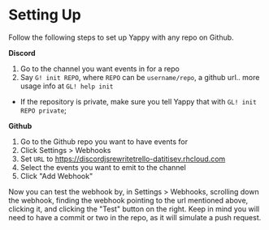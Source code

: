 # Setting Up

Follow the following steps to set up Yappy with any repo on Github.

**Discord**
1. Go to the channel you want events in for a repo
2. Say `G! init REPO`, where `REPO` can be `username/repo`, a github url.. more usage info at `GL! help init`
  - If the repository is private, make sure you tell Yappy that with `GL! init REPO private`;

**Github**
1. Go to the Github repo you want to have events for
2. Click Settings > Webhooks
3. Set `URL` to https://discordjsrewritetrello-datitisev.rhcloud.com
4. Select the events you want to emit to the channel
5. Click "Add Webhook"

Now you can test the webhook by, in Settings > Webhooks, scrolling down the webhook, finding the webhook pointing to the url mentioned above, clicking it, and clicking the "Test" button on the right.
Keep in mind you will need to have a commit or two in the repo, as it will simulate a push request.
